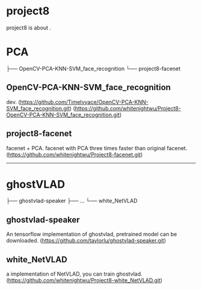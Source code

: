# project8
project8 is about <face retrieval>.


# PCA 
├── OpenCV-PCA-KNN-SVM_face_recognition
└── project8-facenet

## OpenCV-PCA-KNN-SVM_face_recognition
dev.
(https://github.com/TimeIvyace/OpenCV-PCA-KNN-SVM_face_recognition.git)
(https://github.com/whitenightwu/Project8-OpenCV-PCA-KNN-SVM_face_recognition.git)


## project8-facenet
facenet + PCA. facenet with PCA three times faster than original facenet.
(https://github.com/whitenightwu/Project8-facenet.git)



-------------------
# ghostVLAD
├── ghostvlad-speaker
├── ...
└── white_NetVLAD

## ghostvlad-speaker
An tensorflow implementation of ghostvlad, pretrained model can be downloaded.
(https://github.com/taylorlu/ghostvlad-speaker.git)


## white_NetVLAD
a implementation of NetVLAD, you can train ghostvlad.
(https://github.com/whitenightwu/Project8-white_NetVLAD.git)